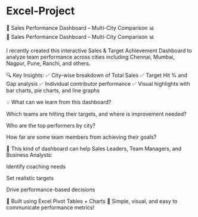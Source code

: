 # Excel-Project
🚀 Sales Performance Dashboard – Multi-City Comparison 📊  
🚀 Sales Performance Dashboard – Multi-City Comparison 📊

I recently created this interactive Sales & Target Achievement Dashboard to analyze team performance across cities including Chennai, Mumbai, Nagpur, Pune, Ranchi, and others.

🔍 Key Insights: ✅ City-wise breakdown of Total Sales
✅ Target Hit % and Gap analysis
✅ Individual contributor performance
✅ Visual highlights with bar charts, pie charts, and line graphs

💡 What can we learn from this dashboard?

Which teams are hitting their targets, and where is improvement needed?

Who are the top performers by city?

How far are some team members from achieving their goals?


🎯 This kind of dashboard can help Sales Leaders, Team Managers, and Business Analysts:

Identify coaching needs

Set realistic targets

Drive performance-based decisions


📌 Built using Excel Pivot Tables + Charts
📌 Simple, visual, and easy to communicate performance metrics!

